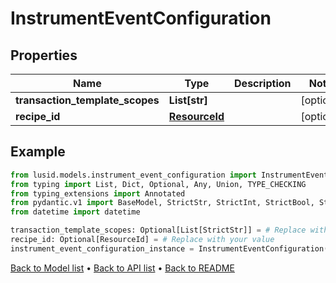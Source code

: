 # InstrumentEventConfiguration

## Properties
Name | Type | Description | Notes
------------ | ------------- | ------------- | -------------
**transaction_template_scopes** | **List[str]** |  | [optional] 
**recipe_id** | [**ResourceId**](ResourceId.md) |  | [optional] 
## Example

```python
from lusid.models.instrument_event_configuration import InstrumentEventConfiguration
from typing import List, Dict, Optional, Any, Union, TYPE_CHECKING
from typing_extensions import Annotated
from pydantic.v1 import BaseModel, StrictStr, StrictInt, StrictBool, StrictFloat, StrictBytes, Field, validator, ValidationError, conlist, constr
from datetime import datetime

transaction_template_scopes: Optional[List[StrictStr]] = # Replace with your value
recipe_id: Optional[ResourceId] = # Replace with your value
instrument_event_configuration_instance = InstrumentEventConfiguration(transaction_template_scopes=transaction_template_scopes, recipe_id=recipe_id)

```

[Back to Model list](../README.md#documentation-for-models) &#8226; [Back to API list](../README.md#documentation-for-api-endpoints) &#8226; [Back to README](../README.md)

